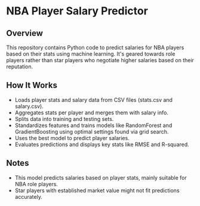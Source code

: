 # NBA Player Salary Predictor
## Overview
This repository contains Python code to predict salaries for NBA players based on their stats using machine learning. It's geared towards role players rather than star players who negotiate higher salaries based on their reputation.

## How It Works
- Loads player stats and salary data from CSV files (stats.csv and salary.csv).
- Aggregates stats per player and merges them with salary info.
- Splits data into training and testing sets.
- Standardizes features and trains models like RandomForest and GradientBoosting using optimal settings found via grid search.
- Uses the best model to predict player salaries.
- Evaluates predictions and displays key stats like RMSE and R-squared.

## Notes
- This model predicts salaries based on player stats, mainly suitable for NBA role players.
- Star players with established market value might not fit predictions accurately.

